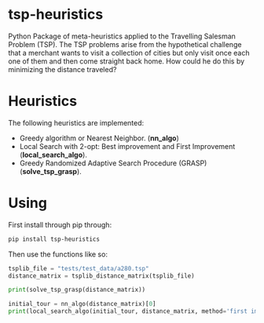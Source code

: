 # tsp-heuristics

Python Package of meta-heuristics applied to the Travelling Salesman Problem (TSP). The TSP problems arise from the hypothetical challenge that a merchant wants to visit a collection of cities but only visit once each one of them and then come straight back home. How could he do this by minimizing the distance traveled?

# Heuristics

The following heuristics are implemented:

* Greedy algorithm or Nearest Neighbor. (**nn_algo**)
* Local Search with 2-opt: Best improvement and First Improvement (**local_search_algo**).
* Greedy Randomized Adaptive Search Procedure (GRASP) (**solve_tsp_grasp**).

# Using

First install through pip through:

```bash
pip install tsp-heuristics
```

Then use the functions like so:

```python
tsplib_file = "tests/test_data/a280.tsp"
distance_matrix = tsplib_distance_matrix(tsplib_file)

print(solve_tsp_grasp(distance_matrix))

initial_tour = nn_algo(distance_matrix)[0]
print(local_search_algo(initial_tour, distance_matrix, method='first improvement'))
```